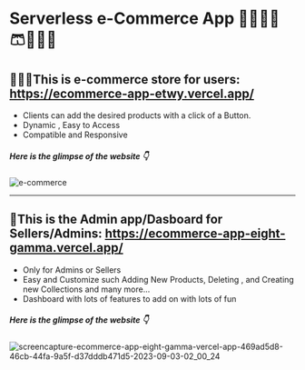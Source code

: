 # Serverless e-Commerce App  👕👖🦺🥽🩳🧣🧦👚

## 🧑‍🤝‍🧑This is e-commerce store for users: https://ecommerce-app-etwy.vercel.app/  
- Clients can add the desired products with a click of a Button.
- Dynamic , Easy to Access
- Compatible and Responsive
  
##### Here is the glimpse of the website 👇

![e-commerce](https://github.com/sidhartha2002/ecommerce-app/assets/73163725/f4db0e8e-4d57-4bca-8de7-9ba24d3cbc61)

---

## 🤵This is the Admin app/Dasboard for Sellers/Admins: https://ecommerce-app-eight-gamma.vercel.app/

- Only for Admins or Sellers
- Easy and Customize such Adding New Products, Deleting , and Creating new Collections and many more...
- Dashboard with lots of features to add on with lots of fun

##### Here is the glimpse of the website 👇

![screencapture-ecommerce-app-eight-gamma-vercel-app-469ad5d8-46cb-44fa-9a5f-d37dddb471d5-2023-09-03-02_00_24](https://github.com/sidhartha2002/ecommerce-app/assets/73163725/d96b5c5b-a4f9-4d8d-8160-9618bce2fe5c)

